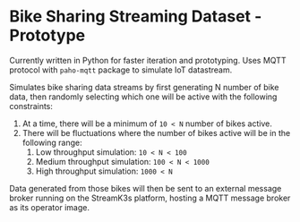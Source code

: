 # Bike Sharing Streaming Dataset - Prototype

Currently written in Python for faster iteration and prototyping. Uses MQTT protocol with `paho-mqtt` package to simulate IoT datastream.

Simulates bike sharing data streams by first generating N number of bike data, then randomly selecting which one will be active with the following constraints:

1. At a time, there will be a minimum of `10 < N` number of bikes active.
2. There will be fluctuations where the number of bikes active will be in the following range:
   1. Low throughput simulation: `10 < N < 100`
   2. Medium throughput simulation: `100 < N < 1000`
   3. High throughput simulation: `1000 < N`
   
Data generated from those bikes will then be sent to an external message broker running on the StreamK3s platform, hosting a MQTT message broker as its operator image.